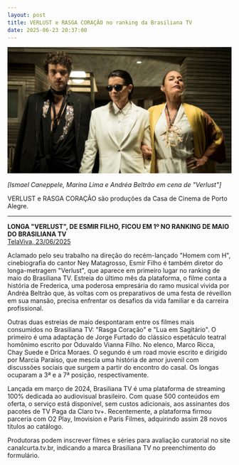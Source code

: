 ```yaml
---
layout: post
title: VERLUST e RASGA CORAÇÃO no ranking da Brasiliana TV
date: 2025-06-23 20:37:00
---
```

![](/uploads/verlust-1.jpg)

*\[Ismael Caneppele, Marina Lima e Andréa Beltrão em cena de "Verlust"]*

VERLUST e RASGA CORAÇÃO são produções da Casa de Cinema de Porto Alegre.

- - -

**LONGA "VERLUST", DE ESMIR FILHO, FICOU EM 1º NO RANKING DE MAIO DO BRASILIANA TV**\
[TelaViva, 23/06/2025](https://telaviva.com.br/23/06/2025/longa-verlust-de-esmir-filho-ficou-em-1o-no-ranking-de-maio-do-brasiliana-tv/)

[](https://telaviva.com.br/23/06/2025/longa-verlust-de-esmir-filho-ficou-em-1o-no-ranking-de-maio-do-brasiliana-tv/)Aclamado pelo seu trabalho na direção do recém-lançado "Homem com H", cinebiografia do cantor Ney Matagrosso, Esmir Filho é também diretor do longa-metragem "Verlust", que aparece em primeiro lugar no ranking de maio do Brasiliana TV. Estreia do último mês da plataforma, o filme conta a história de Frederica, uma poderosa empresária do ramo musical vivida por Andréa Beltrão que, às voltas com os preparativos de uma festa de réveillon em sua mansão, precisa enfrentar os desafios da vida familiar e da carreira profissional.

Outras duas estreias de maio despontaram entre os filmes mais consumidos no Brasiliana TV: "Rasga Coração" e "Lua em Sagitário". O primeiro é uma adaptação de Jorge Furtado do clássico espetáculo teatral homônimo escrito por Oduvaldo Vianna Filho. No elenco, Marco Ricca, Chay Suede e Drica Moraes. O segundo é um road movie escrito e dirigido por Marcia Paraiso, que mescla uma história de amor juvenil com discussões sociais que surgem a partir do encontro do casal. Os longas ocuparam a 3ª e a 7ª posição, respectivamente.

Lançada em março de 2024, Brasiliana TV é uma plataforma de streaming 100% dedicada ao audiovisual brasileiro. Com quase 500 conteúdos em oferta, o serviço está disponível, sem custos adicionais, aos assinantes dos pacotes de TV Paga da Claro tv+. Recentemente, a plataforma firmou parceria com O2 Play, Imovision e Paris Filmes, adquirindo assim 28 novos títulos ao catálogo.

Produtoras podem inscrever filmes e séries para avaliação curatorial no site canalcurta.tv.br, indicando a marca Brasiliana TV no preenchimento do formulário.
